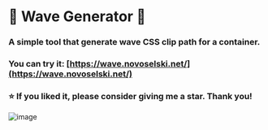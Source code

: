 # 🌊 Wave Generator 🌊

### A simple tool that generate wave CSS clip path for a container. <br/>
### You can try it: [https://wave.novoselski.net/](https://wave.novoselski.net/)
### ⭐ If you liked it, please consider giving me a star. Thank you!
![image](https://user-images.githubusercontent.com/33124382/204125592-35287975-5234-4460-827c-ee65abf5602d.png)
